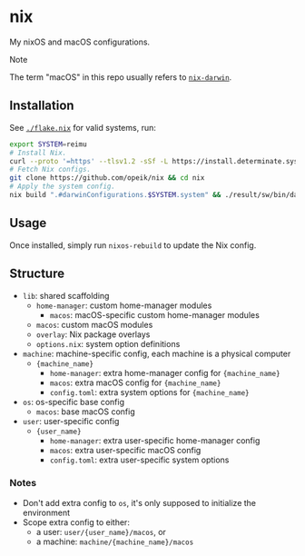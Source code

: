 # nix

My nixOS and macOS configurations.

> [!NOTE]
> The term "macOS" in this repo usually refers to [`nix-darwin`](https://github.com/LnL7/nix-darwin/tree/master).

## Installation

See [`./flake.nix`](./flake.nix) for valid systems, run:
```sh
export SYSTEM=reimu
# Install Nix.
curl --proto '=https' --tlsv1.2 -sSf -L https://install.determinate.systems/nix | sh -s -- install
# Fetch Nix configs.
git clone https://github.com/opeik/nix && cd nix
# Apply the system config.
nix build ".#darwinConfigurations.$SYSTEM.system" && ./result/sw/bin/darwin-rebuild switch --flake ".#$SYSTEM"
```

## Usage

Once installed, simply run `nixos-rebuild` to update the Nix config.

## Structure

- `lib`: shared scaffolding
  - `home-manager`: custom home-manager modules
    - `macos`: macOS-specific custom home-manager modules
  - `macos`: custom macOS modules
  - `overlay`: Nix package overlays
  - `options.nix`: system option definitions
- `machine`: machine-specific config, each machine is a physical computer
  - `{machine_name}`
    - `home-manager`: extra home-manager config for `{machine_name}`
    - `macos`: extra macOS config for `{machine_name}`
    - `config.toml`: extra system options for `{machine_name}`
- `os`: os-specific base config
  - `macos`: base macOS config
- `user`: user-specific config
  - `{user_name}`
    - `home-manager`: extra user-specific home-manager config
    - `macos`: extra user-specific macOS config
    - `config.toml`: extra user-specific system options

### Notes
- Don't add extra config to `os`, it's only supposed to initialize the environment
- Scope extra config to either:
  - a user: `user/{user_name}/macos`, or
  - a machine: `machine/{machine_name}/macos`
